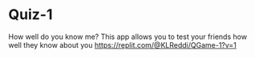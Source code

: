 # Quiz-1
How well do you know me?
This app allows you to test your friends how well they know about you
https://replit.com/@KLReddi/QGame-1?v=1
